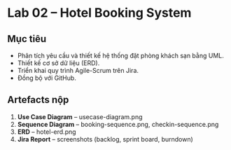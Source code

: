 # Lab 02 – Hotel Booking System

## Mục tiêu
- Phân tích yêu cầu và thiết kế hệ thống đặt phòng khách sạn bằng UML.
- Thiết kế cơ sở dữ liệu (ERD).
- Triển khai quy trình Agile-Scrum trên Jira.
- Đồng bộ với GitHub.

## Artefacts nộp
1. **Use Case Diagram** – usecase-diagram.png
2. **Sequence Diagram** – booking-sequence.png, checkin-sequence.png
3. **ERD** – hotel-erd.png
4. **Jira Report** – screenshots (backlog, sprint board, burndown)